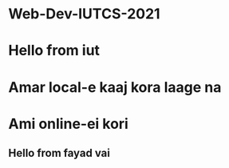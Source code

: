 # Web-Dev-IUTCS-2021

# Hello from iut

# Amar local-e kaaj kora laage na
# Ami online-ei kori

## Hello from fayad vai